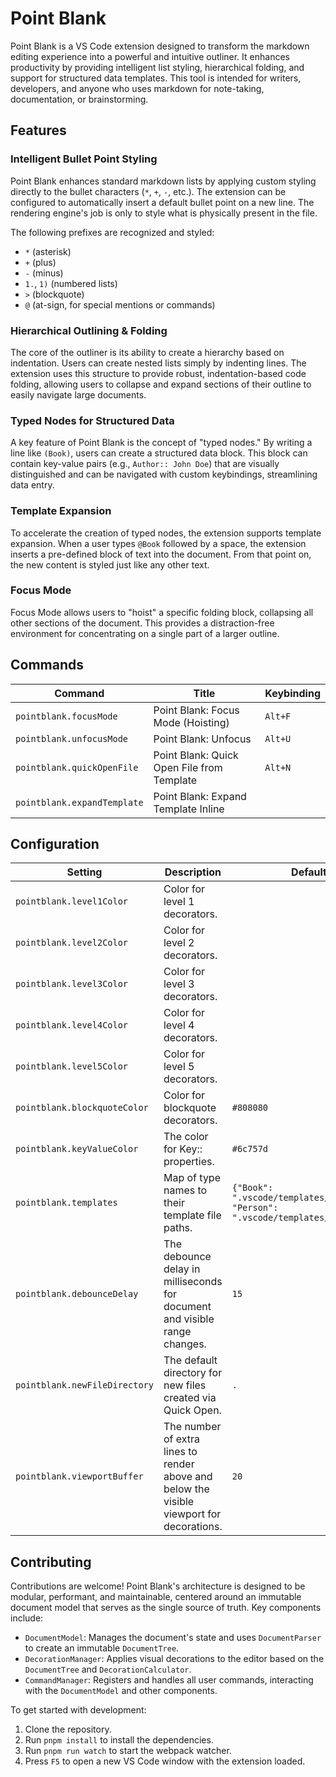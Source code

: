# Point Blank

Point Blank is a VS Code extension designed to transform the markdown editing experience into a powerful and intuitive outliner. It enhances productivity by providing intelligent list styling, hierarchical folding, and support for structured data templates. This tool is intended for writers, developers, and anyone who uses markdown for note-taking, documentation, or brainstorming.

## Features

### Intelligent Bullet Point Styling

Point Blank enhances standard markdown lists by applying custom styling directly to the bullet characters (`*`, `+`, `-`, etc.). The extension can be configured to automatically insert a default bullet point on a new line. The rendering engine's job is only to style what is physically present in the file.

The following prefixes are recognized and styled:

*   `*` (asterisk)
*   `+` (plus)
*   `-` (minus)
*   `1.`, `1)` (numbered lists)
*   `>` (blockquote)
*   `@` (at-sign, for special mentions or commands)

### Hierarchical Outlining & Folding

The core of the outliner is its ability to create a hierarchy based on indentation. Users can create nested lists simply by indenting lines. The extension uses this structure to provide robust, indentation-based code folding, allowing users to collapse and expand sections of their outline to easily navigate large documents.

### Typed Nodes for Structured Data

A key feature of Point Blank is the concept of "typed nodes." By writing a line like `(Book)`, users can create a structured data block. This block can contain key-value pairs (e.g., `Author:: John Doe`) that are visually distinguished and can be navigated with custom keybindings, streamlining data entry.

### Template Expansion

To accelerate the creation of typed nodes, the extension supports template expansion. When a user types `@Book` followed by a space, the extension inserts a pre-defined block of text into the document. From that point on, the new content is styled just like any other text.

### Focus Mode

Focus Mode allows users to "hoist" a specific folding block, collapsing all other sections of the document. This provides a distraction-free environment for concentrating on a single part of a larger outline.

## Commands

| Command | Title | Keybinding |
| --- | --- | --- |
| `pointblank.focusMode` | Point Blank: Focus Mode (Hoisting) | `Alt+F` |
| `pointblank.unfocusMode` | Point Blank: Unfocus | `Alt+U` |
| `pointblank.quickOpenFile` | Point Blank: Quick Open File from Template | `Alt+N` |
| `pointblank.expandTemplate` | Point Blank: Expand Template Inline | |

## Configuration

| Setting | Description | Default |
| --- | --- | --- |
| `pointblank.level1Color` | Color for level 1 decorators. | |
| `pointblank.level2Color` | Color for level 2 decorators. | |
| `pointblank.level3Color` | Color for level 3 decorators. | |
| `pointblank.level4Color` | Color for level 4 decorators. | |
| `pointblank.level5Color` | Color for level 5 decorators. | |
| `pointblank.blockquoteColor` | Color for blockquote decorators. | `#808080` |
| `pointblank.keyValueColor` | The color for Key:: properties. | `#6c757d` |
| `pointblank.templates` | Map of type names to their template file paths. | `{"Book": ".vscode/templates/book.md", "Person": ".vscode/templates/person.md"}` |
| `pointblank.debounceDelay` | The debounce delay in milliseconds for document and visible range changes. | `15` |
| `pointblank.newFileDirectory` | The default directory for new files created via Quick Open. | `.` |
| `pointblank.viewportBuffer` | The number of extra lines to render above and below the visible viewport for decorations. | `20` |

## Contributing

Contributions are welcome! Point Blank's architecture is designed to be modular, performant, and maintainable, centered around an immutable document model that serves as the single source of truth. Key components include:

*   `DocumentModel`: Manages the document's state and uses `DocumentParser` to create an immutable `DocumentTree`.
*   `DecorationManager`: Applies visual decorations to the editor based on the `DocumentTree` and `DecorationCalculator`.
*   `CommandManager`: Registers and handles all user commands, interacting with the `DocumentModel` and other components.

To get started with development:

1.  Clone the repository.
2.  Run `pnpm install` to install the dependencies.
3.  Run `pnpm run watch` to start the webpack watcher.
4.  Press `F5` to open a new VS Code window with the extension loaded.
